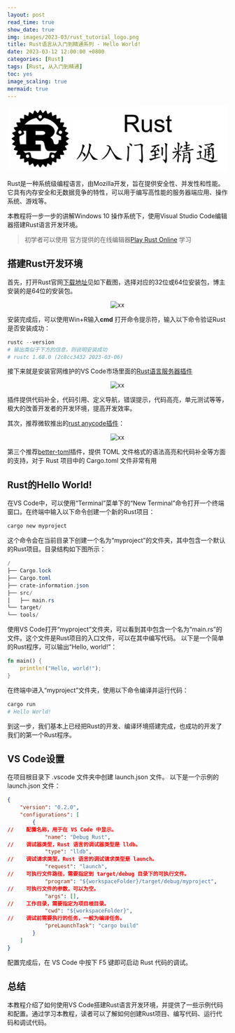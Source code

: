 ```yaml
---
layout: post
read_time: true
show_date: true
img: images/2023-03/rust_tutorial_logo.png
title: Rust语言从入门到精通系列 - Hello World!
date: 2023-03-12 12:00:00 +0800
categories: [Rust]
tags: [Rust, 从入门到精通]
toc: yes
image_scaling: true
mermaid: true
---
```


![](/images/2023-03/rust_tutorial_logo.png)

Rust是一种系统级编程语言，由Mozilla开发，旨在提供安全性、并发性和性能。它具有内存安全和无数据竞争的特性，可以用于编写高性能的服务器端应用、操作系统、游戏等。

本教程将一步一步的讲解Windows 10 操作系统下，使用Visual Studio Code编辑器搭建Rust语言开发环境。

> 初学者可以使用 官方提供的在线编辑器[Play Rust Online](https://play.rust-lang.org/?version=stable&mode=debug&edition=2021) 学习

## 搭建Rust开发环境

首先，打开Rust官网[下载地址](<https://www.rust-lang.org/learn/get-started>)见如下截图，选择对应的32位或64位安装包，博主安装的是64位的安装包。

<div align="center"><img src="{{site.baseurl}}images/{{page.date | date: "%Y-%m"}}/rust_download.png" alt="xx" class="image-click-scaling"/></div>

安装完成后，可以使用Win+R输入**cmd** 打开命令提示符，输入以下命令验证Rust是否安装成功：
```powershell
rustc --version
# 输出类似于下方的信息，则说明安装成功
# rustc 1.68.0 (2c8cc3432 2023-03-06)
```

接下来就是安装官网维护的VS Code市场里面的[Rust语言服务器插件](https://marketplace.visualstudio.com/items?itemName=rust-lang.rust-analyzer)

<div align="center"><img src="{{site.baseurl}}images/{{page.date | date: "%Y-%m"}}/rust_analyzer_plugin.png" alt="xx" class="image-click-scaling"/></div>

插件提供代码补全，代码引用、定义导航，错误提示，代码高亮，单元测试等等，极大的改善开发者的开发环境，提高开发效率。

其次，推荐微软推出的[rust anycode插件](https://marketplace.visualstudio.com/items?itemName=ms-vscode.anycode-rust)：

<div align="center"><img src="{{site.baseurl}}images/{{page.date | date: "%Y-%m"}}/rust_anucode_rust_plugin.png
" alt="xx" class="image-click-scaling"/></div>

第三个推荐[better-toml](https://marketplace.visualstudio.com/items?itemName=bungcip.better-toml)插件，提供 TOML 文件格式的语法高亮和代码补全等方面的支持，对于 Rust 项目中的 Cargo.toml 文件非常有用



## Rust的Hello World!

在VS Code中，可以使用“Terminal”菜单下的“New Terminal”命令打开一个终端窗口。在终端中输入以下命令创建一个新的Rust项目：

```rust
cargo new myproject
```

这个命令会在当前目录下创建一个名为“myproject”的文件夹，其中包含一个默认的Rust项目。目录结构如下图所示：

```powershell
/
├── Cargo.lock
├── Cargo.toml
├── crate-information.json
├── src/
│   ├── main.rs
└── target/
└── tools/
```

使用VS Code打开“myproject”文件夹，可以看到其中包含一个名为“main.rs”的文件。这个文件是Rust项目的入口文件，可以在其中编写代码。
以下是一个简单的Rust程序，可以输出“Hello, world!”：
```rust
fn main() {
    println!("Hello, world!");
}
```

在终端中进入“myproject”文件夹，使用以下命令编译并运行代码：
```powershell
cargo run
# Hello World!
```

到这一步，我们基本上已经把Rust的开发、编译环境搭建完成，也成功的开发了我们的第一个Rust程序。

## VS Code设置

在项目根目录下 .vscode 文件夹中创建 launch.json 文件。
以下是一个示例的 launch.json 文件：
```json
{
    "version": "0.2.0",
    "configurations": [
        {
//    配置名称，用于在 VS Code 中显示。
            "name": "Debug Rust",
//    调试器类型，Rust 语言的调试器类型是 lldb。
            "type": "lldb",
//    调试请求类型，Rust 语言的调试请求类型是 launch。
            "request": "launch",
//    可执行文件路径，需要指定到 target/debug 目录下的可执行文件。
            "program": "${workspaceFolder}/target/debug/myproject",
//    可执行文件的参数，可以为空。
            "args": [],
//    工作目录，需要指定为项目根目录。
            "cwd": "${workspaceFolder}",
//    调试前需要执行的任务，一般为编译任务。
            "preLaunchTask": "cargo build"
        }
    ]
}
```

配置完成后，在 VS Code 中按下 F5 键即可启动 Rust 代码的调试。


## 总结

本教程介绍了如何使用VS Code搭建Rust语言开发环境，并提供了一些示例代码和配置。通过学习本教程，读者可以了解如何创建Rust项目、编写代码、运行代码和调试代码。



